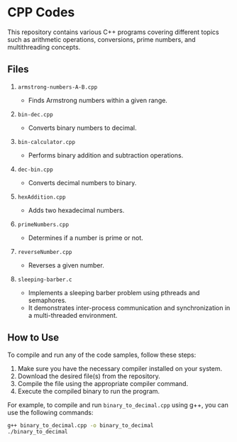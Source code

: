 # CPP Codes 

This repository contains various C++ programs covering different topics such as arithmetic operations, conversions, prime numbers, and multithreading concepts.

## Files

1. `armstrong-numbers-A-B.cpp`
   - Finds Armstrong numbers within a given range.

2. `bin-dec.cpp`
   - Converts binary numbers to decimal.

3. `bin-calculator.cpp`
   - Performs binary addition and subtraction operations.

4. `dec-bin.cpp`
   - Converts decimal numbers to binary.

5. `hexAddition.cpp`
   - Adds two hexadecimal numbers.

6. `primeNumbers.cpp`
   - Determines if a number is prime or not.

7. `reverseNumber.cpp`
   - Reverses a given number.

8. `sleeping-barber.c`
    - Implements a sleeping barber problem using pthreads and semaphores.
    - It demonstrates inter-process communication and synchronization in a multi-threaded environment.

## How to Use

To compile and run any of the code samples, follow these steps:
1. Make sure you have the necessary compiler installed on your system.
2. Download the desired file(s) from the repository.
3. Compile the file using the appropriate compiler command.
4. Execute the compiled binary to run the program.

For example, to compile and run `binary_to_decimal.cpp` using g++, you can use the following commands:

```bash
g++ binary_to_decimal.cpp -o binary_to_decimal
./binary_to_decimal
```

